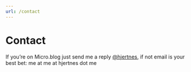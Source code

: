```yaml
---
url: /contact
---
```


# Contact

If you&#8217;re on Micro.blog just send me a reply [@hjertnes][1], if not email is your best bet: me at me at hjertnes dot me



 [1]: https://micro.blog/hjertnes
